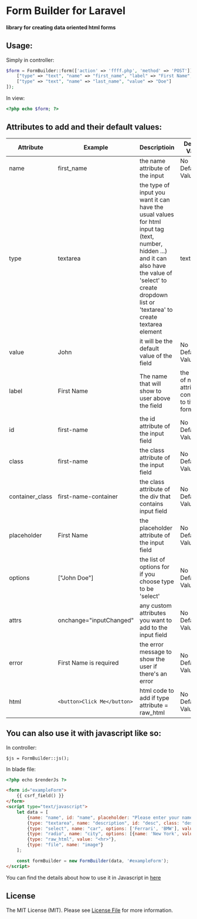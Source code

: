 # Form Builder for Laravel
#### library for creating data oriented html forms

## Usage:

Simply in controller:
```php
$form = FormBuilder::form(['action' => 'ffff.php', 'method' => 'POST'])->make([
    ["type" => "text", "name" => "first_name", "label" => "First Name", "value" => "John"],
    ["type" => "text", "name" => "last_name", "value" => "Doe"]
]);
```

In view:
```php
<?php echo $form; ?>
```
## Attributes to add and their default values:

Attribute | Example | Descriptioin | Default Value
--- | --- | --- | ---
name | first_name | the name attribute of the input | No Default Value
type | textarea | the type of input you want it can have the usual values for html input tag (text, number, hidden ...) and it can also have the value of 'select' to create dropdown list or 'textarea' to create textarea element | text
value | John | it will be the default value of the field | No Default Value
label | First Name | The name that will show to user above the field | the value of name attribute converted to title format
id | first-name | the id attribute of the input field | No Default Value
class | first-name | the class attribute of the input field | No Default Value
container_class | first-name-container | the class attribute of the div that contains input field |No Default Value
placeholder | First Name | the placeholder attribute of the input field | No Default Value
options | ["John Doe"] | the list of options for if you choose type to be 'select' | No Default Value
attrs | onchange="inputChanged" | any custom attributes you want to add to the input field | No Default Value
error | First Name is required | the error message to show the user if there's an error | No Default Value
html | ```<button>Click Me</button>``` | html code to add if type attribute = raw_html | No Default Value

## You can also use it with javascript like so:

In controller:

```phpt
$js = FormBuilder::js();
```

In blade file:

```html
<?php echo $renderJs ?>

<form id="exampleForm">
    {{ csrf_field() }}
</form>
<script type="text/javascript">
    let data = [
        {name: "name", id: "name", placeholder: "Please enter your name"},
        {type: "textarea", name: "description", id: "desc", class: "desc", container_class: "descContainer"},
        {type: "select", name: "car", options: ['Ferrari', 'BMW'], value: "BMW"},
        {type: "radio", name: "city", options: [{name: 'New York', value: 'new_york'}, {name: 'London', value: 'london'}], value: "london"},
        {type: "raw_html", value: "<hr>"},
        {type: "file", name: "image"}
    ];

    const formBuilder = new FormBuilder(data, '#exampleForm');
</script>
```

You can find the details about how to use it in Javascript in [here](https://github.com/AhmadAlkholy/Form-Builder#readme)
## License

The MIT License (MIT). Please see [License File](LICENSE.md) for more information.
